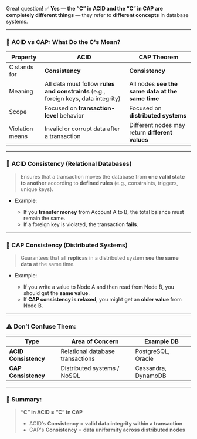 Great question! ✅ **Yes — the “C” in ACID and the “C” in CAP are completely different things** — they refer to **different concepts** in database systems.

---

### 🔹 ACID vs CAP: What Do the C's Mean?

| Property        | **ACID**                                                                            | **CAP Theorem**                                  |
| --------------- | ----------------------------------------------------------------------------------- | ------------------------------------------------ |
| C stands for    | **Consistency**                                                                     | **Consistency**                                  |
| Meaning         | All data must follow **rules and constraints** (e.g., foreign keys, data integrity) | All nodes **see the same data at the same time** |
| Scope           | Focused on **transaction-level** behavior                                           | Focused on **distributed systems**               |
| Violation means | Invalid or corrupt data after a transaction                                         | Different nodes may return **different values**  |

---

### 🔸 ACID Consistency (Relational Databases)

> Ensures that a transaction moves the database from **one valid state to another** according to **defined rules** (e.g., constraints, triggers, unique keys).

* Example:

  * If you **transfer money** from Account A to B, the total balance must remain the same.
  * If a foreign key is violated, the transaction **fails**.

---

### 🔹 CAP Consistency (Distributed Systems)

> Guarantees that **all replicas** in a distributed system **see the same data** at the same time.

* Example:

  * If you write a value to Node A and then read from Node B, you should get the **same value**.
  * If **CAP consistency is relaxed**, you might get an **older value** from Node B.

---

### ⚠️ Don’t Confuse Them:

| Type                 | Area of Concern                  | Example DB          |
| -------------------- | -------------------------------- | ------------------- |
| **ACID Consistency** | Relational database transactions | PostgreSQL, Oracle  |
| **CAP Consistency**  | Distributed systems / NoSQL      | Cassandra, DynamoDB |

---

### 🧠 Summary:

> **“C” in ACID ≠ “C” in CAP**
>
> * ACID's **Consistency** = **valid data integrity within a transaction**
> * CAP's **Consistency** = **data uniformity across distributed nodes**